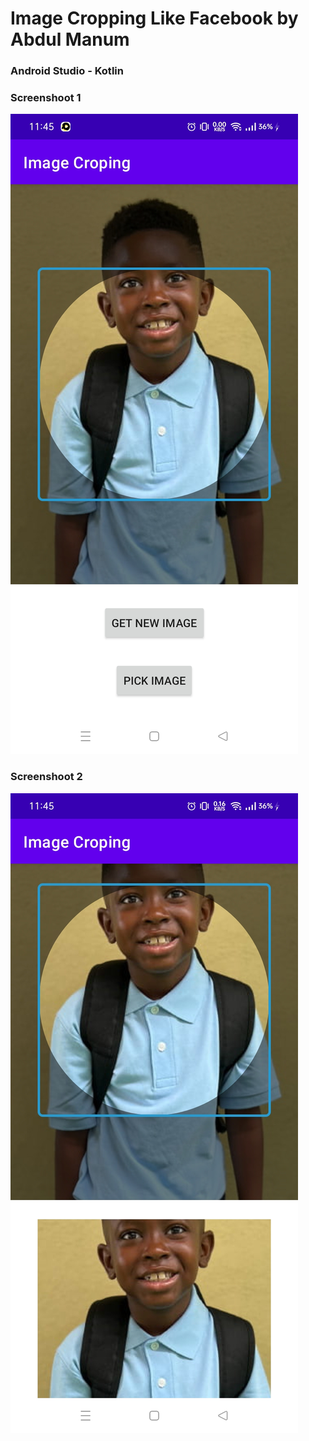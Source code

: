 # Image Cropping Like Facebook by Abdul Manum
<h3>Android Studio - Kotlin</h3>

<h3>Screenshoot 1</h3>

![ScreenShoot1](https://github.com/abdulmanum/Image_Croping_Like_Facebook/blob/master/Screenshoot1.jpg?raw=true)

<h3>Screenshoot 2</h3>

![ScreenShoot1](https://github.com/abdulmanum/Image_Croping_Like_Facebook/blob/master/Screenshoot2.jpg?raw=true)

